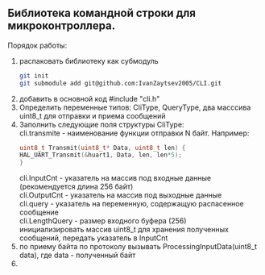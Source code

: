 ## Библиотека командной строки для микроконтроллера. 

Порядок работы:
1. распаковать библиотеку как субмодуль
    ```bash
    git init
    git submodule add git@github.com:IvanZaytsev2005/CLI.git
    ```
2. добавить в основной код #include "cli.h"
3. Определить переменные типов: CliType, QueryType, два масссива uint8_t для отправки и приема сообщений 
4. Заполнить следующие поля структуры CliType:  
    cli.transmite - наименование функции отправки N байт. Например:
    ```c
    uint8_t Transmit(uint8_t* Data, uint8_t len) {
    HAL_UART_Transmit(&huart1, Data, len, len*5);
    }
    ```  
    cli.InputCnt - указатель на массив под входные данные (рекомендуется длина 256 байт)  
    cli.OutputCnt - указатель на массив под выходные данные  
    cli.query - указатель на переменную, содержащую распасенное сообщение  
    cli.LengthQuery - размер входного буфера (256)  
инициализировать массив uint8_t для хранения полученных сообщений, передать указатель в InputCnt
4. по приему байта по протоколу вызывать ProcessingInputData(uint8_t data), где data - полученный байт
5. 